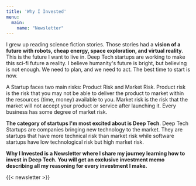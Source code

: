 ```yaml
---
title: 'Why I Invested'
menu:
  main:
    name: "Newsletter"
---
```


I grew up reading science fiction stories. Those stories had a **vision of a future with robots, cheap energy, space exploration, and virtual reality**. This is the future I want to live in. Deep Tech startups are working to make this sci-fi future a reality. I believe humanity's future is bright, but believing is not enough. We need to plan, and we need to act. The best time to start is now.

A Startup faces two main risks: Product Risk and Market Risk. Product risk is the risk that you may not be able to deliver the product to market within the resources (time, money) available to you. Market risk is the risk that the market will not accept your product or service after launching it. Every business has some degree of market risk.

**The category of startups I'm most excited about is Deep Tech**. Deep Tech Startups are companies bringing new technology to the market. They are startups that have more technical risk than market risk while software startups have low technological risk but high market risk. 

**Why I Invested is a Newsletter where I share my journey learning how to invest in Deep Tech. 
You will get an exclusive investment memo describing all my reasoning for every investment I make.**


{{< newsletter >}}